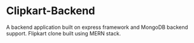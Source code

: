 # Clipkart-Backend
A backend application built on express framework and MongoDB backend support. Flipkart clone built using MERN stack.
